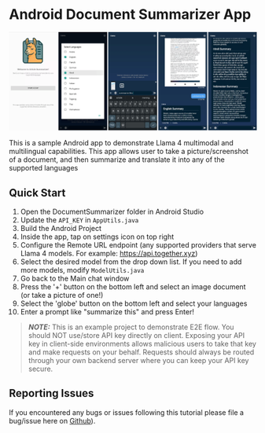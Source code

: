# Android Document Summarizer App


<img src="./screenshot.png">

This is a sample Android app to demonstrate Llama 4 multimodal and multilingual capabilities. This app allows user to take a picture/screenshot of a document, and then summarize and translate it into any of the supported languages

## Quick Start

1. Open the DocumentSummarizer folder in Android Studio
2. Update the `API_KEY` in `AppUtils.java`
3. Build the Android Project
4. Inside the app, tap on settings icon on top right
5. Configure the Remote URL endpoint (any supported providers that serve Llama 4 models. For example: https://api.together.xyz)
6. Select the desired model from the drop down list. If you need to add more models, modify `ModelUtils.java`
7. Go back to the Main chat window
8. Press the '+' button on the bottom left and select an image document (or take a picture of one!)
9. Select the 'globe' button on the bottom left and select your languages
10. Enter a prompt like "summarize this" and press Enter!

> **_NOTE:_**  This is an example project to demonstrate E2E flow. You should NOT use/store API key directly on client. Exposing your API key in client-side environments allows malicious users to take that key and make requests on your behalf. Requests should always be routed through your own backend server where you can keep your API key secure.


## Reporting Issues
If you encountered any bugs or issues following this tutorial please file a bug/issue here on [Github](https://github.com/meta-llama/llama-cookbook/issues)).
